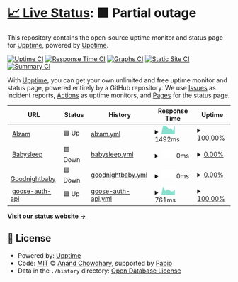 # [📈 Live Status](https://demo.upptime.js.org): <!--live status--> **🟧 Partial outage**

This repository contains the open-source uptime monitor and status page for [Upptime](https://upptime.js.org), powered by [Upptime](https://github.com/upptime/upptime).

[![Uptime CI](https://github.com/chunter/was_checking_byupptime/workflows/Uptime%20CI/badge.svg)](https://github.com/chunter/was_checking_byupptime/actions?query=workflow%3A%22Uptime+CI%22)
[![Response Time CI](https://github.com/chunter/was_checking_byupptime/workflows/Response%20Time%20CI/badge.svg)](https://github.com/chunter/was_checking_byupptime/actions?query=workflow%3A%22Response+Time+CI%22)
[![Graphs CI](https://github.com/chunter/was_checking_byupptime/workflows/Graphs%20CI/badge.svg)](https://github.com/chunter/was_checking_byupptime/actions?query=workflow%3A%22Graphs+CI%22)
[![Static Site CI](https://github.com/chunter/was_checking_byupptime/workflows/Static%20Site%20CI/badge.svg)](https://github.com/chunter/was_checking_byupptime/actions?query=workflow%3A%22Static+Site+CI%22)
[![Summary CI](https://github.com/chunter/was_checking_byupptime/workflows/Summary%20CI/badge.svg)](https://github.com/chunter/was_checking_byupptime/actions?query=workflow%3A%22Summary+CI%22)

With [Upptime](https://upptime.js.org), you can get your own unlimited and free uptime monitor and status page, powered entirely by a GitHub repository. We use [Issues](https://github.com/upptime/upptime/issues) as incident reports, [Actions](https://github.com/chunter/was_checking_byupptime/actions) as uptime monitors, and [Pages](https://demo.upptime.js.org) for the status page.

<!--start: status pages-->
<!-- This summary is generated by Upptime (https://github.com/upptime/upptime) -->
<!-- Do not edit this manually, your changes will be overwritten -->
<!-- prettier-ignore -->
| URL | Status | History | Response Time | Uptime |
| --- | ------ | ------- | ------------- | ------ |
| <img alt="" src="https://icons.duckduckgo.com/ip3/alzam.babysleep.co.kr.ico" height="13"> [Alzam](https://alzam.babysleep.co.kr) | 🟩 Up | [alzam.yml](https://github.com/chunter99/was_checking_byupptime/commits/HEAD/history/alzam.yml) | <details><summary><img alt="Response time graph" src="./graphs/alzam/response-time-week.png" height="20"> 1492ms</summary><br><a href="https://chunter99.github.io/was_checking_byupptime/history/alzam"><img alt="Response time 1293" src="https://img.shields.io/endpoint?url=https%3A%2F%2Fraw.githubusercontent.com%2Fchunter99%2Fwas_checking_byupptime%2FHEAD%2Fapi%2Falzam%2Fresponse-time.json"></a><br><a href="https://chunter99.github.io/was_checking_byupptime/history/alzam"><img alt="24-hour response time 1932" src="https://img.shields.io/endpoint?url=https%3A%2F%2Fraw.githubusercontent.com%2Fchunter99%2Fwas_checking_byupptime%2FHEAD%2Fapi%2Falzam%2Fresponse-time-day.json"></a><br><a href="https://chunter99.github.io/was_checking_byupptime/history/alzam"><img alt="7-day response time 1492" src="https://img.shields.io/endpoint?url=https%3A%2F%2Fraw.githubusercontent.com%2Fchunter99%2Fwas_checking_byupptime%2FHEAD%2Fapi%2Falzam%2Fresponse-time-week.json"></a><br><a href="https://chunter99.github.io/was_checking_byupptime/history/alzam"><img alt="30-day response time 1369" src="https://img.shields.io/endpoint?url=https%3A%2F%2Fraw.githubusercontent.com%2Fchunter99%2Fwas_checking_byupptime%2FHEAD%2Fapi%2Falzam%2Fresponse-time-month.json"></a><br><a href="https://chunter99.github.io/was_checking_byupptime/history/alzam"><img alt="1-year response time 1293" src="https://img.shields.io/endpoint?url=https%3A%2F%2Fraw.githubusercontent.com%2Fchunter99%2Fwas_checking_byupptime%2FHEAD%2Fapi%2Falzam%2Fresponse-time-year.json"></a></details> | <details><summary><a href="https://chunter99.github.io/was_checking_byupptime/history/alzam">100.00%</a></summary><a href="https://chunter99.github.io/was_checking_byupptime/history/alzam"><img alt="All-time uptime 99.98%" src="https://img.shields.io/endpoint?url=https%3A%2F%2Fraw.githubusercontent.com%2Fchunter99%2Fwas_checking_byupptime%2FHEAD%2Fapi%2Falzam%2Fuptime.json"></a><br><a href="https://chunter99.github.io/was_checking_byupptime/history/alzam"><img alt="24-hour uptime 100.00%" src="https://img.shields.io/endpoint?url=https%3A%2F%2Fraw.githubusercontent.com%2Fchunter99%2Fwas_checking_byupptime%2FHEAD%2Fapi%2Falzam%2Fuptime-day.json"></a><br><a href="https://chunter99.github.io/was_checking_byupptime/history/alzam"><img alt="7-day uptime 100.00%" src="https://img.shields.io/endpoint?url=https%3A%2F%2Fraw.githubusercontent.com%2Fchunter99%2Fwas_checking_byupptime%2FHEAD%2Fapi%2Falzam%2Fuptime-week.json"></a><br><a href="https://chunter99.github.io/was_checking_byupptime/history/alzam"><img alt="30-day uptime 100.00%" src="https://img.shields.io/endpoint?url=https%3A%2F%2Fraw.githubusercontent.com%2Fchunter99%2Fwas_checking_byupptime%2FHEAD%2Fapi%2Falzam%2Fuptime-month.json"></a><br><a href="https://chunter99.github.io/was_checking_byupptime/history/alzam"><img alt="1-year uptime 99.98%" src="https://img.shields.io/endpoint?url=https%3A%2F%2Fraw.githubusercontent.com%2Fchunter99%2Fwas_checking_byupptime%2FHEAD%2Fapi%2Falzam%2Fuptime-year.json"></a></details>
| <img alt="" src="https://icons.duckduckgo.com/ip3/www.babysleep.co.kr.ico" height="13"> [Babysleep](https://www.babysleep.co.kr/test01) | 🟥 Down | [babysleep.yml](https://github.com/chunter99/was_checking_byupptime/commits/HEAD/history/babysleep.yml) | <details><summary><img alt="Response time graph" src="./graphs/babysleep/response-time-week.png" height="20"> 0ms</summary><br><a href="https://chunter99.github.io/was_checking_byupptime/history/babysleep"><img alt="Response time 0" src="https://img.shields.io/endpoint?url=https%3A%2F%2Fraw.githubusercontent.com%2Fchunter99%2Fwas_checking_byupptime%2FHEAD%2Fapi%2Fbabysleep%2Fresponse-time.json"></a><br><a href="https://chunter99.github.io/was_checking_byupptime/history/babysleep"><img alt="24-hour response time 0" src="https://img.shields.io/endpoint?url=https%3A%2F%2Fraw.githubusercontent.com%2Fchunter99%2Fwas_checking_byupptime%2FHEAD%2Fapi%2Fbabysleep%2Fresponse-time-day.json"></a><br><a href="https://chunter99.github.io/was_checking_byupptime/history/babysleep"><img alt="7-day response time 0" src="https://img.shields.io/endpoint?url=https%3A%2F%2Fraw.githubusercontent.com%2Fchunter99%2Fwas_checking_byupptime%2FHEAD%2Fapi%2Fbabysleep%2Fresponse-time-week.json"></a><br><a href="https://chunter99.github.io/was_checking_byupptime/history/babysleep"><img alt="30-day response time 0" src="https://img.shields.io/endpoint?url=https%3A%2F%2Fraw.githubusercontent.com%2Fchunter99%2Fwas_checking_byupptime%2FHEAD%2Fapi%2Fbabysleep%2Fresponse-time-month.json"></a><br><a href="https://chunter99.github.io/was_checking_byupptime/history/babysleep"><img alt="1-year response time 0" src="https://img.shields.io/endpoint?url=https%3A%2F%2Fraw.githubusercontent.com%2Fchunter99%2Fwas_checking_byupptime%2FHEAD%2Fapi%2Fbabysleep%2Fresponse-time-year.json"></a></details> | <details><summary><a href="https://chunter99.github.io/was_checking_byupptime/history/babysleep">0.00%</a></summary><a href="https://chunter99.github.io/was_checking_byupptime/history/babysleep"><img alt="All-time uptime 0.00%" src="https://img.shields.io/endpoint?url=https%3A%2F%2Fraw.githubusercontent.com%2Fchunter99%2Fwas_checking_byupptime%2FHEAD%2Fapi%2Fbabysleep%2Fuptime.json"></a><br><a href="https://chunter99.github.io/was_checking_byupptime/history/babysleep"><img alt="24-hour uptime 0.00%" src="https://img.shields.io/endpoint?url=https%3A%2F%2Fraw.githubusercontent.com%2Fchunter99%2Fwas_checking_byupptime%2FHEAD%2Fapi%2Fbabysleep%2Fuptime-day.json"></a><br><a href="https://chunter99.github.io/was_checking_byupptime/history/babysleep"><img alt="7-day uptime 0.00%" src="https://img.shields.io/endpoint?url=https%3A%2F%2Fraw.githubusercontent.com%2Fchunter99%2Fwas_checking_byupptime%2FHEAD%2Fapi%2Fbabysleep%2Fuptime-week.json"></a><br><a href="https://chunter99.github.io/was_checking_byupptime/history/babysleep"><img alt="30-day uptime 1.38%" src="https://img.shields.io/endpoint?url=https%3A%2F%2Fraw.githubusercontent.com%2Fchunter99%2Fwas_checking_byupptime%2FHEAD%2Fapi%2Fbabysleep%2Fuptime-month.json"></a><br><a href="https://chunter99.github.io/was_checking_byupptime/history/babysleep"><img alt="1-year uptime 0.00%" src="https://img.shields.io/endpoint?url=https%3A%2F%2Fraw.githubusercontent.com%2Fchunter99%2Fwas_checking_byupptime%2FHEAD%2Fapi%2Fbabysleep%2Fuptime-year.json"></a></details>
| <img alt="" src="https://icons.duckduckgo.com/ip3/www.goodnightbaby.org.ico" height="13"> [Goodnightbaby](https://www.goodnightbaby.org/test01) | 🟥 Down | [goodnightbaby.yml](https://github.com/chunter99/was_checking_byupptime/commits/HEAD/history/goodnightbaby.yml) | <details><summary><img alt="Response time graph" src="./graphs/goodnightbaby/response-time-week.png" height="20"> 0ms</summary><br><a href="https://chunter99.github.io/was_checking_byupptime/history/goodnightbaby"><img alt="Response time 0" src="https://img.shields.io/endpoint?url=https%3A%2F%2Fraw.githubusercontent.com%2Fchunter99%2Fwas_checking_byupptime%2FHEAD%2Fapi%2Fgoodnightbaby%2Fresponse-time.json"></a><br><a href="https://chunter99.github.io/was_checking_byupptime/history/goodnightbaby"><img alt="24-hour response time 0" src="https://img.shields.io/endpoint?url=https%3A%2F%2Fraw.githubusercontent.com%2Fchunter99%2Fwas_checking_byupptime%2FHEAD%2Fapi%2Fgoodnightbaby%2Fresponse-time-day.json"></a><br><a href="https://chunter99.github.io/was_checking_byupptime/history/goodnightbaby"><img alt="7-day response time 0" src="https://img.shields.io/endpoint?url=https%3A%2F%2Fraw.githubusercontent.com%2Fchunter99%2Fwas_checking_byupptime%2FHEAD%2Fapi%2Fgoodnightbaby%2Fresponse-time-week.json"></a><br><a href="https://chunter99.github.io/was_checking_byupptime/history/goodnightbaby"><img alt="30-day response time 0" src="https://img.shields.io/endpoint?url=https%3A%2F%2Fraw.githubusercontent.com%2Fchunter99%2Fwas_checking_byupptime%2FHEAD%2Fapi%2Fgoodnightbaby%2Fresponse-time-month.json"></a><br><a href="https://chunter99.github.io/was_checking_byupptime/history/goodnightbaby"><img alt="1-year response time 0" src="https://img.shields.io/endpoint?url=https%3A%2F%2Fraw.githubusercontent.com%2Fchunter99%2Fwas_checking_byupptime%2FHEAD%2Fapi%2Fgoodnightbaby%2Fresponse-time-year.json"></a></details> | <details><summary><a href="https://chunter99.github.io/was_checking_byupptime/history/goodnightbaby">0.00%</a></summary><a href="https://chunter99.github.io/was_checking_byupptime/history/goodnightbaby"><img alt="All-time uptime 0.00%" src="https://img.shields.io/endpoint?url=https%3A%2F%2Fraw.githubusercontent.com%2Fchunter99%2Fwas_checking_byupptime%2FHEAD%2Fapi%2Fgoodnightbaby%2Fuptime.json"></a><br><a href="https://chunter99.github.io/was_checking_byupptime/history/goodnightbaby"><img alt="24-hour uptime 0.00%" src="https://img.shields.io/endpoint?url=https%3A%2F%2Fraw.githubusercontent.com%2Fchunter99%2Fwas_checking_byupptime%2FHEAD%2Fapi%2Fgoodnightbaby%2Fuptime-day.json"></a><br><a href="https://chunter99.github.io/was_checking_byupptime/history/goodnightbaby"><img alt="7-day uptime 0.00%" src="https://img.shields.io/endpoint?url=https%3A%2F%2Fraw.githubusercontent.com%2Fchunter99%2Fwas_checking_byupptime%2FHEAD%2Fapi%2Fgoodnightbaby%2Fuptime-week.json"></a><br><a href="https://chunter99.github.io/was_checking_byupptime/history/goodnightbaby"><img alt="30-day uptime 1.38%" src="https://img.shields.io/endpoint?url=https%3A%2F%2Fraw.githubusercontent.com%2Fchunter99%2Fwas_checking_byupptime%2FHEAD%2Fapi%2Fgoodnightbaby%2Fuptime-month.json"></a><br><a href="https://chunter99.github.io/was_checking_byupptime/history/goodnightbaby"><img alt="1-year uptime 0.00%" src="https://img.shields.io/endpoint?url=https%3A%2F%2Fraw.githubusercontent.com%2Fchunter99%2Fwas_checking_byupptime%2FHEAD%2Fapi%2Fgoodnightbaby%2Fuptime-year.json"></a></details>
| <img alt="" src="https://icons.duckduckgo.com/ip3/goose-auth-api.mooo.com.ico" height="13"> [goose-auth-api](https://goose-auth-api.mooo.com/swagger-ui/index.html) | 🟩 Up | [goose-auth-api.yml](https://github.com/chunter99/was_checking_byupptime/commits/HEAD/history/goose-auth-api.yml) | <details><summary><img alt="Response time graph" src="./graphs/goose-auth-api/response-time-week.png" height="20"> 761ms</summary><br><a href="https://chunter99.github.io/was_checking_byupptime/history/goose-auth-api"><img alt="Response time 844" src="https://img.shields.io/endpoint?url=https%3A%2F%2Fraw.githubusercontent.com%2Fchunter99%2Fwas_checking_byupptime%2FHEAD%2Fapi%2Fgoose-auth-api%2Fresponse-time.json"></a><br><a href="https://chunter99.github.io/was_checking_byupptime/history/goose-auth-api"><img alt="24-hour response time 833" src="https://img.shields.io/endpoint?url=https%3A%2F%2Fraw.githubusercontent.com%2Fchunter99%2Fwas_checking_byupptime%2FHEAD%2Fapi%2Fgoose-auth-api%2Fresponse-time-day.json"></a><br><a href="https://chunter99.github.io/was_checking_byupptime/history/goose-auth-api"><img alt="7-day response time 761" src="https://img.shields.io/endpoint?url=https%3A%2F%2Fraw.githubusercontent.com%2Fchunter99%2Fwas_checking_byupptime%2FHEAD%2Fapi%2Fgoose-auth-api%2Fresponse-time-week.json"></a><br><a href="https://chunter99.github.io/was_checking_byupptime/history/goose-auth-api"><img alt="30-day response time 966" src="https://img.shields.io/endpoint?url=https%3A%2F%2Fraw.githubusercontent.com%2Fchunter99%2Fwas_checking_byupptime%2FHEAD%2Fapi%2Fgoose-auth-api%2Fresponse-time-month.json"></a><br><a href="https://chunter99.github.io/was_checking_byupptime/history/goose-auth-api"><img alt="1-year response time 844" src="https://img.shields.io/endpoint?url=https%3A%2F%2Fraw.githubusercontent.com%2Fchunter99%2Fwas_checking_byupptime%2FHEAD%2Fapi%2Fgoose-auth-api%2Fresponse-time-year.json"></a></details> | <details><summary><a href="https://chunter99.github.io/was_checking_byupptime/history/goose-auth-api">100.00%</a></summary><a href="https://chunter99.github.io/was_checking_byupptime/history/goose-auth-api"><img alt="All-time uptime 97.43%" src="https://img.shields.io/endpoint?url=https%3A%2F%2Fraw.githubusercontent.com%2Fchunter99%2Fwas_checking_byupptime%2FHEAD%2Fapi%2Fgoose-auth-api%2Fuptime.json"></a><br><a href="https://chunter99.github.io/was_checking_byupptime/history/goose-auth-api"><img alt="24-hour uptime 100.00%" src="https://img.shields.io/endpoint?url=https%3A%2F%2Fraw.githubusercontent.com%2Fchunter99%2Fwas_checking_byupptime%2FHEAD%2Fapi%2Fgoose-auth-api%2Fuptime-day.json"></a><br><a href="https://chunter99.github.io/was_checking_byupptime/history/goose-auth-api"><img alt="7-day uptime 100.00%" src="https://img.shields.io/endpoint?url=https%3A%2F%2Fraw.githubusercontent.com%2Fchunter99%2Fwas_checking_byupptime%2FHEAD%2Fapi%2Fgoose-auth-api%2Fuptime-week.json"></a><br><a href="https://chunter99.github.io/was_checking_byupptime/history/goose-auth-api"><img alt="30-day uptime 100.00%" src="https://img.shields.io/endpoint?url=https%3A%2F%2Fraw.githubusercontent.com%2Fchunter99%2Fwas_checking_byupptime%2FHEAD%2Fapi%2Fgoose-auth-api%2Fuptime-month.json"></a><br><a href="https://chunter99.github.io/was_checking_byupptime/history/goose-auth-api"><img alt="1-year uptime 97.43%" src="https://img.shields.io/endpoint?url=https%3A%2F%2Fraw.githubusercontent.com%2Fchunter99%2Fwas_checking_byupptime%2FHEAD%2Fapi%2Fgoose-auth-api%2Fuptime-year.json"></a></details>

<!--end: status pages-->

[**Visit our status website →**](https://demo.upptime.js.org)

## 📄 License

- Powered by: [Upptime](https://github.com/upptime/upptime)
- Code: [MIT](./LICENSE) © [Anand Chowdhary](https://anandchowdhary.com), supported by [Pabio](https://pabio.com)
- Data in the `./history` directory: [Open Database License](https://opendatacommons.org/licenses/odbl/1-0/)
